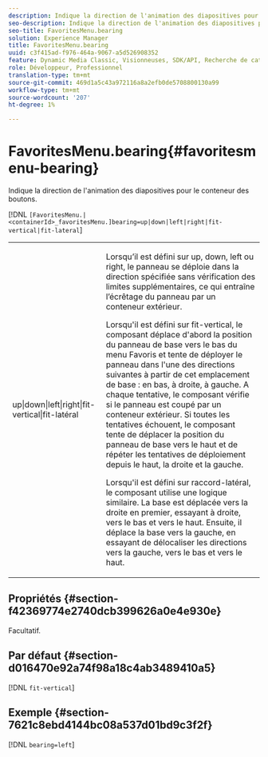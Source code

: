 ```yaml
---
description: Indique la direction de l'animation des diapositives pour le conteneur des boutons.
seo-description: Indique la direction de l'animation des diapositives pour le conteneur des boutons.
seo-title: FavoritesMenu.bearing
solution: Experience Manager
title: FavoritesMenu.bearing
uuid: c3f415ad-f976-464a-9067-a5d526908352
feature: Dynamic Media Classic, Visionneuses, SDK/API, Recherche de catalogue électronique
role: Développeur, Professionnel
translation-type: tm+mt
source-git-commit: 469d1a5c43a972116a8a2efb0de5708800130a99
workflow-type: tm+mt
source-wordcount: '207'
ht-degree: 1%

---
```



# FavoritesMenu.bearing{#favoritesmenu-bearing}

Indique la direction de l&#39;animation des diapositives pour le conteneur des boutons.

[!DNL `[FavoritesMenu.|<containerId>_favoritesMenu.]bearing=up|down|left|right|fit-vertical|fit-lateral`]

<table id="table_2B109D2F91E64B5382B31921C3780FA5"> 
 <tbody> 
  <tr> 
   <td colname="col1"> <p><span class="codeph"> up|down|left|right|fit-vertical|fit-latéral</span> </p> </td> 
   <td colname="col2"> <p> Lorsqu’il est défini sur <span class="codeph"> up</span>, <span class="codeph"> down</span>, <span class="codeph"> left</span> ou <span class="codeph"> right</span>, le panneau se déploie dans la direction spécifiée sans vérification des limites supplémentaires, ce qui entraîne l’écrêtage du panneau par un conteneur extérieur. </p> <p>Lorsqu'il est défini sur <span class="codeph"> fit-vertical</span>, le composant déplace d'abord la position du panneau de base vers le bas du menu Favoris et tente de déployer le panneau dans l'une des directions suivantes à partir de cet emplacement de base : en bas, à droite, à gauche. A chaque tentative, le composant vérifie si le panneau est coupé par un conteneur extérieur. Si toutes les tentatives échouent, le composant tente de déplacer la position du panneau de base vers le haut et de répéter les tentatives de déploiement depuis le haut, la droite et la gauche. </p> <p>Lorsqu'il est défini sur <span class="codeph"> raccord-latéral</span>, le composant utilise une logique similaire. La base est déplacée vers la droite en premier, essayant à droite, vers le bas et vers le haut. Ensuite, il déplace la base vers la gauche, en essayant de délocaliser les directions vers la gauche, vers le bas et vers le haut. </p> </td> 
  </tr> 
 </tbody> 
</table>

## Propriétés {#section-f42369774e2740dcb399626a0e4e930e}

Facultatif.

## Par défaut {#section-d016470e92a74f98a18c4ab3489410a5}

[!DNL `fit-vertical`]

## Exemple {#section-7621c8ebd4144bc08a537d01bd9c3f2f}

[!DNL `bearing=left`]
